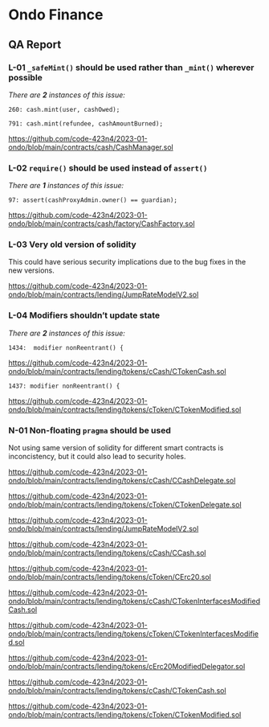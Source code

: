 # Ondo Finance

## QA Report

### L-01 `_safeMint()` should be used rather than `_mint()` wherever possible

_There are **2** instances of this issue:_

```solidity
260: cash.mint(user, cashOwed);

791: cash.mint(refundee, cashAmountBurned);
```

https://github.com/code-423n4/2023-01-ondo/blob/main/contracts/cash/CashManager.sol

### L-02 `require()` should be used instead of `assert()`

_There are **1** instances of this issue:_

```solidity
97: assert(cashProxyAdmin.owner() == guardian);
```

https://github.com/code-423n4/2023-01-ondo/blob/main/contracts/cash/factory/CashFactory.sol

### L-03 Very old version of solidity

This could have serious security implications due to the bug fixes in the new versions.

https://github.com/code-423n4/2023-01-ondo/blob/main/contracts/lending/JumpRateModelV2.sol

### L-04 Modifiers shouldn’t update state

_There are **2** instances of this issue:_

```solidity
1434:  modifier nonReentrant() {
```

https://github.com/code-423n4/2023-01-ondo/blob/main/contracts/lending/tokens/cCash/CTokenCash.sol

```solidity
1437: modifier nonReentrant() {
```

https://github.com/code-423n4/2023-01-ondo/blob/main/contracts/lending/tokens/cToken/CTokenModified.sol

### N-01 Non-floating `pragma` should be used

Not using same version of solidity for different smart contracts is inconcistency, but it could also lead to security holes.

https://github.com/code-423n4/2023-01-ondo/blob/main/contracts/lending/tokens/cCash/CCashDelegate.sol

https://github.com/code-423n4/2023-01-ondo/blob/main/contracts/lending/tokens/cToken/CTokenDelegate.sol

https://github.com/code-423n4/2023-01-ondo/blob/main/contracts/lending/JumpRateModelV2.sol

https://github.com/code-423n4/2023-01-ondo/blob/main/contracts/lending/tokens/cCash/CCash.sol

https://github.com/code-423n4/2023-01-ondo/blob/main/contracts/lending/tokens/cToken/CErc20.sol

https://github.com/code-423n4/2023-01-ondo/blob/main/contracts/lending/tokens/cCash/CTokenInterfacesModifiedCash.sol

https://github.com/code-423n4/2023-01-ondo/blob/main/contracts/lending/tokens/cToken/CTokenInterfacesModified.sol

https://github.com/code-423n4/2023-01-ondo/blob/main/contracts/lending/tokens/cErc20ModifiedDelegator.sol

https://github.com/code-423n4/2023-01-ondo/blob/main/contracts/lending/tokens/cCash/CTokenCash.sol

https://github.com/code-423n4/2023-01-ondo/blob/main/contracts/lending/tokens/cToken/CTokenModified.sol
